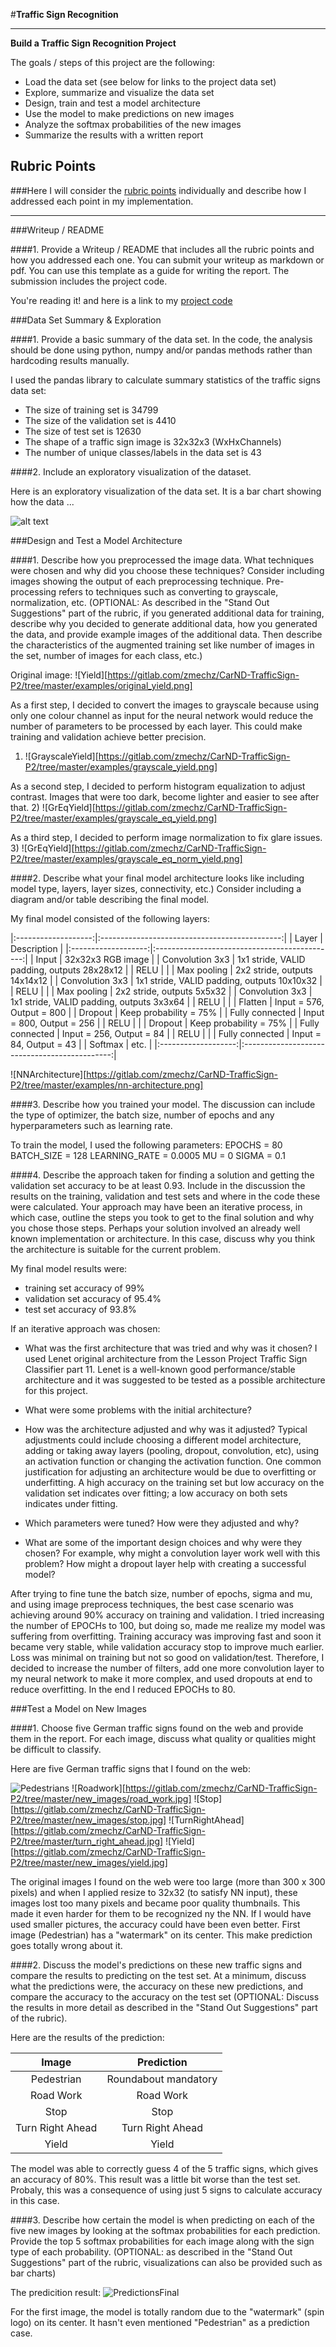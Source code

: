 #**Traffic Sign Recognition**

---

**Build a Traffic Sign Recognition Project**

The goals / steps of this project are the following:
* Load the data set (see below for links to the project data set)
* Explore, summarize and visualize the data set
* Design, train and test a model architecture
* Use the model to make predictions on new images
* Analyze the softmax probabilities of the new images
* Summarize the results with a written report


[//]: # (Image References)

[image1]: ./examples/visualization.jpg "Visualization"
[image2]: ./examples/grayscale.jpg "Grayscaling"
[image3]: ./examples/random_noise.jpg "Random Noise"
[image4]: ./examples/placeholder.png "Traffic Sign 1"
[image5]: ./examples/placeholder.png "Traffic Sign 2"
[image6]: ./examples/placeholder.png "Traffic Sign 3"
[image7]: ./examples/placeholder.png "Traffic Sign 4"
[image8]: ./examples/placeholder.png "Traffic Sign 5"

## Rubric Points
###Here I will consider the [rubric points](https://review.udacity.com/#!/rubrics/481/view) individually and describe how I addressed each point in my implementation.  

---
###Writeup / README

####1. Provide a Writeup / README that includes all the rubric points and how you addressed each one. You can submit your writeup as markdown or pdf. You can use this template as a guide for writing the report. The submission includes the project code.

You're reading it! and here is a link to my [project code](https://gitlab.com/zmechz/CarND-TrafficSign-P2/blob/master/Traffic_Sign_Classifier.ipynb)

###Data Set Summary & Exploration

####1. Provide a basic summary of the data set. In the code, the analysis should be done using python, numpy and/or pandas methods rather than hardcoding results manually.

I used the pandas library to calculate summary statistics of the traffic
signs data set:

* The size of training set is 34799
* The size of the validation set is 4410
* The size of test set is 12630
* The shape of a traffic sign image is 32x32x3 (WxHxChannels)
* The number of unique classes/labels in the data set is 43

####2. Include an exploratory visualization of the dataset.

Here is an exploratory visualization of the data set. It is a bar chart showing how the data ...

![alt text][image1]

###Design and Test a Model Architecture

####1. Describe how you preprocessed the image data. What techniques were chosen and why did you choose these techniques? Consider including images showing the output of each preprocessing technique. Pre-processing refers to techniques such as converting to grayscale, normalization, etc. (OPTIONAL: As described in the "Stand Out Suggestions" part of the rubric, if you generated additional data for training, describe why you decided to generate additional data, how you generated the data, and provide example images of the additional data. Then describe the characteristics of the augmented training set like number of images in the set, number of images for each class, etc.)

Original image:
![Yield][https://gitlab.com/zmechz/CarND-TrafficSign-P2/tree/master/examples/original_yield.png]

As a first step, I decided to convert the images to grayscale because using only one colour channel as input for the neural network would reduce the number of parameters to be processed by each layer. This could make training and validation achieve better precision.
1) ![GrayscaleYield][https://gitlab.com/zmechz/CarND-TrafficSign-P2/tree/master/examples/grayscale_yield.png]

As a second step, I decided to perform histogram equalization to adjust contrast. Images that were too dark, become lighter and easier to see after that.
2) ![GrEqYield][https://gitlab.com/zmechz/CarND-TrafficSign-P2/tree/master/examples/grayscale_eq_yield.png]

As a third step, I decided to perform image normalization to fix glare issues.
3) ![GrEqYield][https://gitlab.com/zmechz/CarND-TrafficSign-P2/tree/master/examples/grayscale_eq_norm_yield.png]


####2. Describe what your final model architecture looks like including model type, layers, layer sizes, connectivity, etc.) Consider including a diagram and/or table describing the final model.

My final model consisted of the following layers:

|:-------------------:|:---------------------------------------------:|
| Layer         	  |     Description	                         	  |
|:-------------------:|:---------------------------------------------:|
| Input               | 32x32x3 RGB image   						  |
| Convolution 3x3     | 1x1 stride, VALID padding, outputs 28x28x12   |
| RELU				  |										          |
| Max pooling	      | 2x2 stride,  outputs 14x14x12 	              |
| Convolution 3x3	  | 1x1 stride, VALID padding, outputs 10x10x32   |
| RELU				  |									        	  |
| Max pooling	      | 2x2 stride,  outputs 5x5x32   	              |
| Convolution 3x3	  | 1x1 stride, VALID padding, outputs 3x3x64     |
| RELU				  |										          |
| Flatten             | Input = 576, Output = 800                     |
| Dropout             | Keep probability = 75%                        |
| Fully connected	  | Input = 800, Output = 256 				      |
| RELU				  |										          |
| Dropout             | Keep probability = 75%                        |
| Fully connected	  | Input = 256, Output = 84  				      |
| RELU				  |										          |
| Fully connected	  | Input = 84, Output = 43   				      |
| Softmax			  |  etc.        						          |
|:-------------------:|:---------------------------------------------:|

![NNArchitecture][https://gitlab.com/zmechz/CarND-TrafficSign-P2/tree/master/examples/nn-architecture.png]


####3. Describe how you trained your model. The discussion can include the type of optimizer, the batch size, number of epochs and any hyperparameters such as learning rate.

To train the model, I used the following parameters:
EPOCHS = 80
BATCH_SIZE = 128
LEARNING_RATE = 0.0005
MU = 0
SIGMA = 0.1

####4. Describe the approach taken for finding a solution and getting the validation set accuracy to be at least 0.93. Include in the discussion the results on the training, validation and test sets and where in the code these were calculated. Your approach may have been an iterative process, in which case, outline the steps you took to get to the final solution and why you chose those steps. Perhaps your solution involved an already well known implementation or architecture. In this case, discuss why you think the architecture is suitable for the current problem.

My final model results were:
* training set accuracy of 99%
* validation set accuracy of 95.4%
* test set accuracy of 93.8%

If an iterative approach was chosen:
* What was the first architecture that was tried and why was it chosen?
I used Lenet original architecture from the Lesson Project Traffic Sign Classifier part 11. Lenet is a well-known good performance/stable architecture and it was suggested to be tested as a possible architecture for this project.

* What were some problems with the initial architecture?
* How was the architecture adjusted and why was it adjusted? Typical adjustments could include choosing a different model architecture, adding or taking away layers (pooling, dropout, convolution, etc), using an activation function or changing the activation function. One common justification for adjusting an architecture would be due to overfitting or underfitting. A high accuracy on the training set but low accuracy on the validation set indicates over fitting; a low accuracy on both sets indicates under fitting.
* Which parameters were tuned? How were they adjusted and why?
* What are some of the important design choices and why were they chosen? For example, why might a convolution layer work well with this problem? How might a dropout layer help with creating a successful model?

After trying to fine tune the batch size, number of epochs, sigma and mu, and using image preprocess techniques, the best case scenario was achieving around 90% accuracy on training and validation.
I tried increasing the number of EPOCHs to 100, but doing so, made me realize my model was suffering from overfitting.
Training accuracy was improving fast and soon it became very stable, while validation accuracy stop to improve much earlier. Loss was minimal on training but not so good on validation/test.
Therefore, I decided to increase the number of filters, add one more convolution layer to my neural network to make it more complex, and used dropouts at end to reduce overfitting. In the end I reduced EPOCHs to 80.


###Test a Model on New Images

####1. Choose five German traffic signs found on the web and provide them in the report. For each image, discuss what quality or qualities might be difficult to classify.

Here are five German traffic signs that I found on the web:

![Pedestrians](https://gitlab.com/zmechz/CarND-TrafficSign-P2/tree/master/new_images/pedestrian.jpg)
![Roadwork][https://gitlab.com/zmechz/CarND-TrafficSign-P2/tree/master/new_images/road_work.jpg] 
![Stop][https://gitlab.com/zmechz/CarND-TrafficSign-P2/tree/master/new_images/stop.jpg]
![TurnRightAhead][https://gitlab.com/zmechz/CarND-TrafficSign-P2/tree/master/turn_right_ahead.jpg] 
![Yield][https://gitlab.com/zmechz/CarND-TrafficSign-P2/tree/master/new_images/yield.jpg]

The original images I found on the web were too large (more than 300 x 300 pixels) and when I applied resize to 32x32 (to satisfy NN input), these images lost too many pixels and became poor quality thumbnails. This made it even harder for them to be recognized ny the NN. If I would have used smaller pictures, the accuracy could have been even better.
First image (Pedestrian) has a "watermark" on its center. This make prediction goes totally wrong about it.

####2. Discuss the model's predictions on these new traffic signs and compare the results to predicting on the test set. At a minimum, discuss what the predictions were, the accuracy on these new predictions, and compare the accuracy to the accuracy on the test set (OPTIONAL: Discuss the results in more detail as described in the "Stand Out Suggestions" part of the rubric).

Here are the results of the prediction:

| Image			        |     Prediction	        					|
|:---------------------:|:---------------------------------------------:|
| Pedestrian      		| Roundabout mandatory							|
| Road Work    			| Road Work										|
| Stop					| Stop											|
| Turn Right Ahead		| Turn Right Ahead				 				|
| Yield	            	| Yield              							|


The model was able to correctly guess 4 of the 5 traffic signs, which gives an accuracy of 80%. This result was a little bit worse than the test set. Probaly, this was a consequence of using just 5 signs to calculate accuracy in this case.

####3. Describe how certain the model is when predicting on each of the five new images by looking at the softmax probabilities for each prediction. Provide the top 5 softmax probabilities for each image along with the sign type of each probability. (OPTIONAL: as described in the "Stand Out Suggestions" part of the rubric, visualizations can also be provided such as bar charts)

The predicition result:
![PredictionsFinal](https://gitlab.com/zmechz/CarND-TrafficSign-P2/tree/master/examples/new_images_final_results.png)

For the first image, the model is totally random due to the "watermark" (spin logo) on its center.
It hasn't even mentioned "Pedestrian" as a prediction case.
